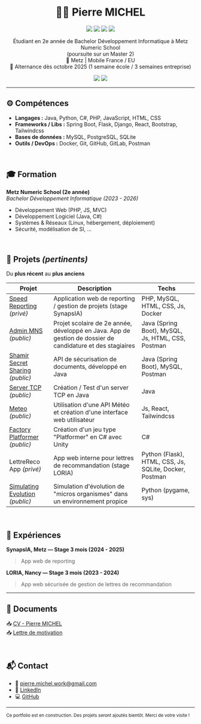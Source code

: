 <h1 align="center">🧑‍💼 Pierre MICHEL</h1>
<p align="center">
  <img src="https://img.shields.io/badge/Java-ED8B00?style=flat&logo=java&logoColor=white" />
  <img src="https://img.shields.io/badge/Spring_Boot-6DB33F?style=flat&logo=spring-boot&logoColor=white" />
  <img src="https://img.shields.io/badge/Python-3776AB?style=flat&logo=python&logoColor=white" />
  <img src="https://img.shields.io/badge/Docker-2496ED?style=flat&logo=docker&logoColor=white" />
</p>

<p align="center">
  Étudiant en 2e année de Bachelor Développement Informatique à Metz Numeric School
  <br>(poursuite sur un Master 2)  
  <br>📍 Metz | Mobile France / EU
  <br>📆 Alternance dès octobre 2025 (1 semaine école / 3 semaines entreprise)
</p>

<p align="center">
  <img src="https://github-readme-stats.vercel.app/api?username=Miche1-Pierre&show_icons=true&include_all_commits=true&count_private=true&hide=prs,issues,contribs&hide_title=true&hide_border=true&theme=default" />
  <img src="https://github-readme-stats.vercel.app/api/top-langs/?username=Miche1-Pierre&layout=compact&hide=shaderlab,hlsl&theme=default" />
</p>

---

## ⚙️ Compétences

- **Langages :** Java, Python, C#, PHP, JavaScript, HTML, CSS
- **Frameworks / Libs :** Spring Boot, Flask, Django, React, Bootstrap, Tailwindcss
- **Bases de données :** MySQL, PostgreSQL, SQLite
- **Outils / DevOps :** Docker, Git, GitHub, GitLab, Postman

<br />

## 🎓 Formation

**Metz Numeric School (2e année)**  
_Bachelor Développement Informatique (2023 - 2026)_

- Développement Web (PHP, JS, MVC)
- Développement Logiciel (Java, C#)
- Systèmes & Réseaux (Linux, hébergement, déploiement)
- Sécurité, modélisation de SI, ...

<br />

## 🚀 Projets _(pertinents)_
Du **plus récent** au **plus anciens**

| Projet                                                                                     | Description                                                                                                | Techs                                                  |
| ------------------------------------------------------------------------------------------ | ---------------------------------------------------------------------------------------------------------- | ------------------------------------------------------ |
| [Speed Reporting](https://github.com/Miche1-Pierre/speed-reporting) _(privé)_              | Application web de reporting / gestion de projets (stage SynapsIA)                                         | PHP, MySQL, HTML, CSS, Js, Docker                      |
| [Admin MNS](https://github.com/Miche1-Pierre/admin-mns) _(public)_                         | Projet scolaire de 2e année, développé en Java. App de gestion de dossier de candidature et des stagiaires | Java (Spring Boot), MySQL, Js, HTML, CSS, Postman      |
| [Shamir Secret Sharing](https://github.com/Miche1-Pierre/shamir-secret-sharing) _(public)_ | API de sécurisation de documents, développé en Java                                               | Java (Spring Boot), MySQL, Postman                     |
| [Server TCP](https://github.com/Miche1-Pierre/ServerTCP) _(public)_                        | Création / Test d'un server TCP en Java                                                                    | Java                                                   |
| [Meteo](https://github.com/Miche1-Pierre/meteo-react-bsd2-2025) _(public)_                 | Utilisation d'une API Météo et création d'une interface web utilisateur                                    | Js, React, Tailwindcss                                 |
| [Factory Platformer](https://github.com/Miche1-Pierre/FactoryPlatformer) _(public)_        | Création d'un jeu type "Platformer" en C# avec Unity                                                       | C#                                                     |
| LettreReco App _(privé)_                                                                   | App web interne pour lettres de recommandation (stage LORIA)                                               | Python (Flask), HTML, CSS, Js, SQLite, Docker, Postman |
| [Simulating Evolution](https://github.com/Miche1-Pierre/Simulating_Evolution) _(public)_   | Simulation d'évolution de "micros organismes" dans un environnement propice                                | Python (pygame, sys)                                   |

<br />

## 💼 Expériences

**SynapsIA, Metz — Stage 3 mois (2024 - 2025)**

> App web de reporting

**LORIA, Nancy — Stage 3 mois (2023 - 2024)**

> App web sécurisée de gestion de lettres de recommandation

---

## 📄 Documents

📥 [CV - Pierre MICHEL](./documents/CV%20Pierre_MICHEL%20Français.pdf)  
📥 [Lettre de motivation](./documents/Lettre_Motivation_Pierre_Michel.pdf)

<br />

## 📬 Contact

- 📧 pierre.michel.work@gmail.com
- 🔗 [LinkedIn](https://www.linkedin.com/in/pierre-michel-6424a8240)
- 💻 [GitHub](https://github.com/Miche1-Pierre)

---

<sub>Ce portfolio est en construction. Des projets seront ajoutés bientôt. Merci de votre visite !</sub>
